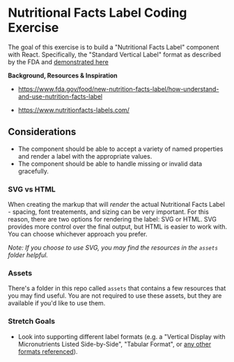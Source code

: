 # Nutritional Facts Label Coding Exercise

The goal of this exercise is to build a "Nutritional Facts Label" component with React.  Specifically, the "Standard Vertical Label" format as described by the FDA and [demonstrated here](https://www.nutritionfacts-labels.com/labels/standard-vertical)

**Background, Resources & Inspiration**

- https://www.fda.gov/food/new-nutrition-facts-label/how-understand-and-use-nutrition-facts-label

- https://www.nutritionfacts-labels.com/


## Considerations

- The component should be able to accept a variety of named properties and render a label with the appropriate values.  
- The component should be able to handle missing or invalid data gracefully.


### SVG vs HTML

When creating the markup that will *render* the actual Nutritional Facts Label - spacing, font treatements, and sizing can be very important.  For this reason, there are two options for rendering the label: SVG or HTML.   SVG provides more control over the final output, but HTML is easier to work with.  You can choose whichever approach you prefer.  

*Note: If you choose to use SVG, you may find the resources in the `assets` folder helpful.*

### Assets

There's a folder in this repo called `assets` that contains a few resources that you may find useful. You are not required to use these assets, but they are available if you'd like to use them.

### Stretch Goals

- Look into supporting different label formats (e.g. a "Vertical Display with Micronutrients Listed Side-by-Side", "Tabular Format", or [any other formats referenced](https://www.nutritionfacts-labels.com/labels)).


